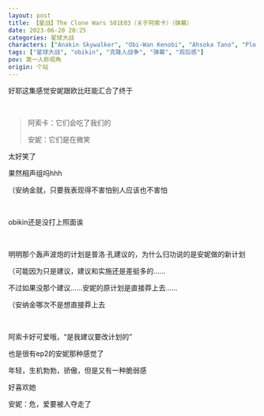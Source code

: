 ```yaml
---
layout: post
title: 【星战】The Clone Wars S01E03（关于阿索卡）（弹幕）
date: 2023-06-20 20:25
categories: 星球大战
characters: ["Anakin Skywalker", "Obi-Wan Kenobi", "Ahsoka Tano", "Plo Koon"]
tags: ["星球大战", "obikin", "克隆人战争", "弹幕", "观后感"]
pov: 第一人称视角
origin: 个站
---
```


好耶这集感觉安妮跟欧比旺能汇合了终于

<br>

> 阿索卡：它们会吃了我们的
>
> 安妮：它们是在微笑

太好笑了

果然相声组吗hhh

（安纳金就，只要我表现得不害怕别人应该也不害怕

<br>

obikin还是没打上照面诶

<br>

明明那个轰声波炮的计划是普洛·孔建议的，为什么归功说的是安妮做的新计划

（可能因为只是建议，建议和实施还是差挺多的……

不过如果没那个建议……安妮的原计划是直接莽上去……

（安纳金哪次不是想直接莽上去

<br>

阿索卡好可爱哦，“是我建议要改计划的”

也是很有ep2的安妮那种感觉了

年轻，生机勃勃，骄傲，但是又有一种脆弱感

好喜欢她

安妮：危，爱要被人夺走了
